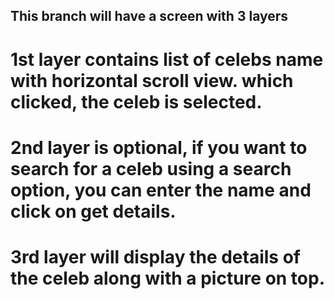 ## This branch will have a screen with 3 layers
# 1st layer contains list of celebs name with horizontal scroll view. which clicked, the celeb is selected.
# 2nd layer is optional, if you want to search for a celeb using a search option, you can enter the name and click on get details.
# 3rd layer will display the details of the celeb along with a picture on top.